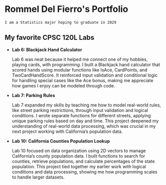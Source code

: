 # Rommel Del Fierro's Portfolio

    I am a Statistics major hoping to graduate in 2029

## My favorite CPSC 120L Labs

* **Lab 6: Blackjack Hand Calculator**

    Lab 6 was neat because it helped me connect one of my hobbies, playing cards, with programming. I built a Blackjack hand calculator that scored hands using modular functions like IsAce, CardPoints, and TwoCardHandScore. It reinforced input validation and conditional logic for handling special cases like the Ace bonus, making me appreciate how games I enjoy can be modeled through code.

* **Lab 7: Parking Rules**

    Lab 7 expanded my skills by teaching me how to model real-world rules, like street parking restrictions, through input validation and logical conditions. I wrote separate functions for different streets, applying unique parking rules based on day and time. This project deepened my understanding of real-world data processing, which was crucial in my next project working with California’s population data.

* **Lab 10: California Counties Population Lookup**

    Lab 10 focused on data organization using 2D vectors to manage California’s county population data. 
    I built functions to search for counties, retrieve populations, and calculate percentages of the state population. 
    This project tied together my earlier work with logical conditions and data processing, showing me how programming scales to handle larger datasets.